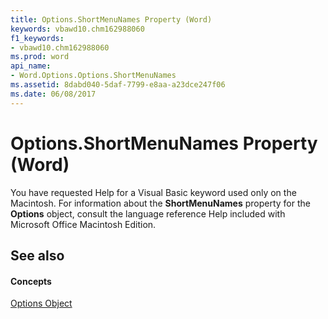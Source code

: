 ```yaml
---
title: Options.ShortMenuNames Property (Word)
keywords: vbawd10.chm162988060
f1_keywords:
- vbawd10.chm162988060
ms.prod: word
api_name:
- Word.Options.Options.ShortMenuNames
ms.assetid: 8dabd040-5daf-7799-e8aa-a23dce247f06
ms.date: 06/08/2017
---
```



# Options.ShortMenuNames Property (Word)

You have requested Help for a Visual Basic keyword used only on the Macintosh. For information about the  **ShortMenuNames** property for the **Options** object, consult the language reference Help included with Microsoft Office Macintosh Edition.


## See also


#### Concepts


[Options Object](options-object-word.md)

